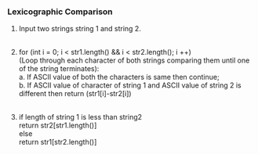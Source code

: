 ### Lexicographic Comparison

1. Input two strings string 1 and string 2.<br><br>

2. for (int i = 0; i < str1.length() && i < str2.length(); i ++) <br>
  (Loop through each character of both strings comparing them until one of the string terminates): <br>
   a. If ASCII value of both the characters is same then continue; <br>
   b. If ASCII value of character of string 1 and ASCII value of string 2 is different then return (str1[i]-str2[i]) <br><br>

3. if length of string 1 is less than string2 <br>
       return str2[str1.length()] <br>
   else  <br>
       return str1[str2.length()] <br>
